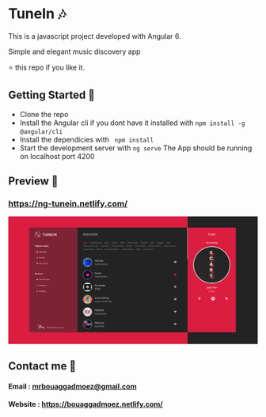 # TuneIn 🎶
This is a javascript project developed with Angular 6.

Simple and elegant music discovery app

⭐️ this repo if you like it.

## Getting Started 🚀

- Clone the repo
- Install the Angular cli if you dont have it installed with ``` npm install -g @angular/cli ```
- Install the dependicies with ``` npm install```
- Start the development server with ``` ng serve ```
 The App should be running on localhost port 4200

## Preview 📸
### https://ng-tunein.netlify.com/
<img src="./app.png" >


## Contact me 📧
#### Email : mrbouaggadmoez@gmail.com
#### Website : https://bouaggadmoez.netlify.com/
